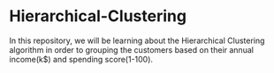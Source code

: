 # Hierarchical-Clustering
In this repository, we will be learning about the Hierarchical Clustering algorithm in order to grouping the customers based on their annual income(k$) and spending score(1-100).
